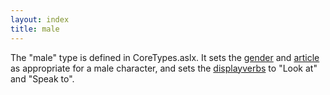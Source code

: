 ```yaml
---
layout: index
title: male
---
```


The "male" type is defined in CoreTypes.aslx. It sets the [gender](gender.html) and [article](article.html) as appropriate for a male character, and sets the [displayverbs](displayverbs.html) to "Look at" and "Speak to".
